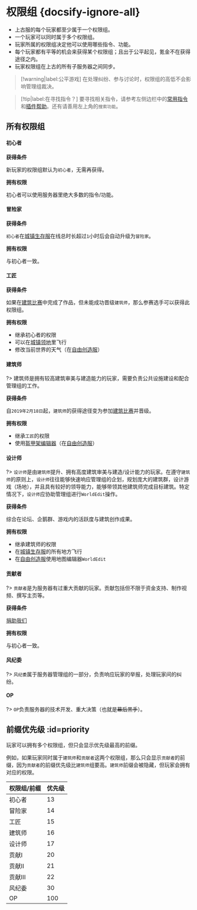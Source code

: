 [server-survival]: /mc-servers/survival.md
[server-creative]: /mc-servers/creative.md
[worlds-of-survival]: /mc-servers/survival.md#home

# 权限组 {docsify-ignore-all}

* 上古服的每个玩家都至少属于一个权限组。
* 一个玩家可以同时属于多个权限组。
* 玩家所属的权限组决定他可以使用哪些指令、功能。
* 每个玩家都有平等的机会来获得某个权限组；且出于公平起见，氪金不在获得途径之内。
* 玩家权限组在上古的所有子服务器之间同步。

> [!warning|label:公平游戏]
> 在处理纠纷、参与讨论时，权限组的高低不会影响管理组裁决。

<!--  -->

> [!tip|label:在寻找指令？]
> 要寻找相关指令，请参考左侧边栏中的[常用指令](/welcome/commands.md)和[插件帮助](/welcome/plugins.md)。还有请善用左上角的`搜索功能`。

## 所有权限组

<!-- tabs:start -->

#### **初心者**

**获得条件**

新玩家的权限组默认为`初心者`，无需再获得。

**拥有权限**

初心者可以使用服务器里绝大多数的指令/功能。

#### **冒险家**

**获得条件**

`初心者`在[城镇生存服][server-survival]在线总时长超过`1`小时后会自动升级为`冒险家`。

**拥有权限**

与初心者一致。

#### **工匠**

**获得条件**

如果在[建筑比赛](games/build.md)中完成了作品，但未能成功晋级`建筑师`，那么参赛选手可以获得此权限组。

**拥有权限**

* 继承初心者的权限
* 可以在[城镇领地](/plugins/towny.md)里飞行
* 修改当前世界的天气（在[自由创造服][server-creative]）

#### **建筑师**

?> 建筑师是拥有较高建筑审美与建造能力的玩家，需要负责公共设施建设和配合管理组的工作。

**获得条件**

自`2019年2月18日`起，`建筑师`的获得途径变为参加[建筑比赛](games/build.md)并晋级。

**拥有权限**

* 继承`工匠`的权限
* 使用[盔甲架编辑器](/plugins/ast.md)（在[自由创造服][server-creative]）

#### **设计师**

?> `设计师`是由`建筑师`提升、拥有高度建筑审美与建造/设计能力的玩家。在遵守`建筑师`的原则上，`设计师`往往能够快速响应管理组的企划，规划庞大的建筑群，设计游戏（场地），并且具有较好的领导能力，能够带领其他建筑师完成目标建筑。特定情况下，`设计师`应协助管理组进行`WorldEdit`操作。

**获得条件**

综合在论坛、企鹅群、游戏内的活跃度与建筑创作成果。

**拥有权限**

* 继承建筑师的权限
* 在[城镇生存服][server-survival]的所有地方飞行
* 在[自由创造服][server-creative]使用地图编辑器`WorldEdit`

#### **贡献者**

?> `贡献者`是为服务器有过重大贡献的玩家。贡献包括但不限于资金支持、制作视频、撰写主页等。

**获得条件**

[捐助我们](/sponsor.md)

**拥有权限**

与初心者一致。

#### **风纪委**

?> `风纪委`属于服务器管理组的一部分，负责响应玩家的举报，处理玩家间的纠纷。

<!-- [参与贡献](/sponsor.md) -->

#### **OP**

?> `OP`负责服务器的技术开发、重大决策（也就是~~幕后黑手~~）。

<!-- [参与贡献](/sponsor.md) -->

<!-- tabs:end -->

## 前缀优先级 :id=priority

玩家可以拥有多个权限组，但只会显示优先级最高的前缀。

例如，如果玩家同时属于`建筑师`和`贡献者`这两个权限组，那么只会显示`贡献者`的前缀，因为`贡献者`的前缀优先级比`建筑师`组要高。`建筑师`前缀会被隐藏，但玩家会拥有对应的权限。

| 权限组/前缀 | 优先级 |
| ----------- | ------ |
| 初心者      | 13     |
| 冒险家      | 14     |
| 工匠        | 15     |
| 建筑师      | 16     |
| 设计师      | 17     |
| 贡献I       | 20     |
| 贡献II      | 21     |
| 贡献III     | 22     |
| 风纪委      | 30     |
| OP    | 100    |
